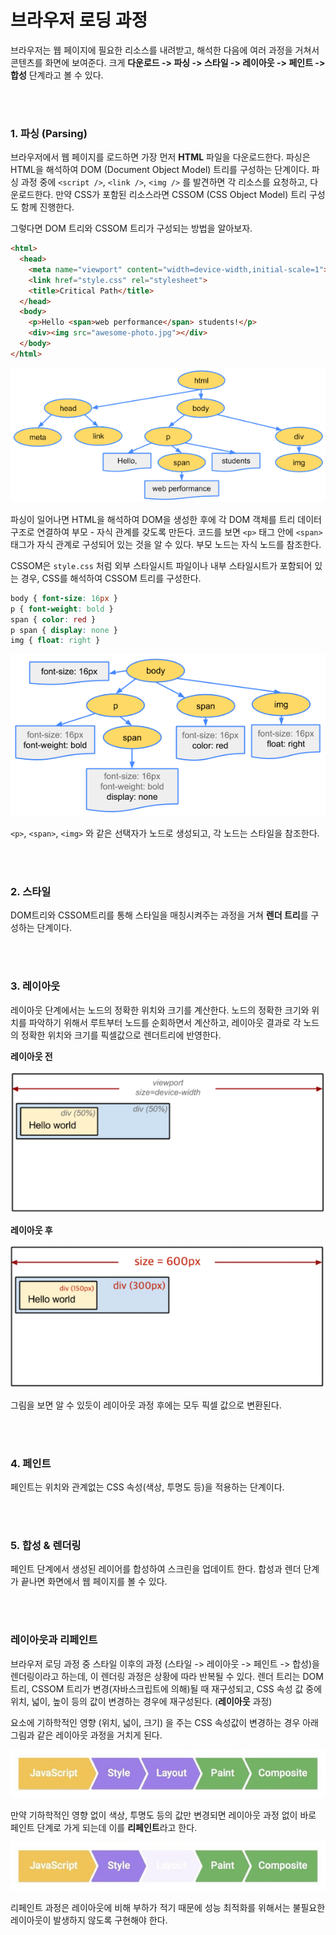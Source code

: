 # 브라우저 로딩 과정

브라우저는 웹 페이지에 필요한 리소스를 내려받고, 해석한 다음에 여러 과정을 거쳐서 콘텐츠를 화면에 보여준다. 크게 **다운로드 -> 파싱 -> 스타일 -> 레이아웃 -> 페인트 -> 합성** 단계라고 볼 수 있다.

</br>

</br>

### 1. 파싱 (Parsing)

브라우저에서 웹 페이지를 로드하면 가장 먼저 **HTML** 파일을 다운로드한다. 파싱은 HTML을 해석하여 DOM (Document Object Model) 트리를 구성하는 단계이다. 파싱 과정 중에 `<script />`,  `<link />`,  `<img />` 를 발견하면 각 리소스를 요청하고, 다운로드한다. 만약 CSS가 포함된 리소스라면 CSSOM (CSS Object Model) 트리 구성도 함께 진행한다.

그렇다면 DOM 트리와 CSSOM 트리가 구성되는 방법을 알아보자.

```html
<html>
  <head>
    <meta name="viewport" content="width=device-width,initial-scale=1">
    <link href="style.css" rel="stylesheet">
    <title>Critical Path</title>
  </head>
  <body>
    <p>Hello <span>web performance</span> students!</p>
    <div><img src="awesome-photo.jpg"></div>
  </body>
</html>
```

![DOM트리](browser.assets/DOM트리.png)

파싱이 일어나면 HTML을 해석하여 DOM을 생성한 후에 각 DOM 객체를 트리 데이터 구조로 연결하여 부모 - 자식 관계를 갖도록 만든다. 코드를 보면 `<p>` 태그 안에 `<span>` 태그가 자식 관계로 구성되어 있는 것을 알 수 있다. 부모 노드는 자식 노드를 참조한다.

CSSOM은 `style.css` 처럼 외부 스타일시트 파일이나 내부 스타일시트가 포함되어 있는 경우, CSS를 해석하여 CSSOM 트리를 구성한다.

```css
body { font-size: 16px }
p { font-weight: bold }
span { color: red }
p span { display: none }
img { float: right }
```

![CSSOM트리](browser.assets/CSSOM트리.png)

`<p>`, `<span>`, `<img>` 와 같은 선택자가 노드로 생성되고, 각 노드는 스타일을 참조한다.

</br>

</br>

### 2. 스타일

DOM트리와 CSSOM트리를 통해 스타일을 매칭시켜주는 과정을 거쳐 **렌더 트리**를 구성하는 단계이다. 

</br>

</br>

### 3. 레이아웃

레이아웃 단계에서는 노드의 정확한 위치와 크기를 계산한다. 노드의 정확한 크기와 위치를 파악하기 위해서 루트부터 노드를 순회하면서 계산하고, 레이아웃 결과로 각 노드의 정확한 위치와 크기를 픽셀값으로 렌더트리에 반영한다. 

**레이아웃 전**

![레이아웃1](browser.assets/레이아웃1.png)

**레이아웃 후**

![레이아웃2](browser.assets/레이아웃2.png)

그림을 보면 알 수 있듯이 레이아웃 과정 후에는 모두 픽셀 값으로 변환된다.

</br>

</br>

### 4. 페인트

페인트는 위치와 관계없는 CSS 속성(색상, 투명도 등)을 적용하는 단계이다. 

</br>

</br>

### 5. 합성 & 렌더링

페인트 단계에서 생성된 레이어를 합성하여 스크린을 업데이트 한다. 합성과 렌더 단계가 끝나면 화면에서 웹 페이지를 볼 수 있다. 

</br>

</br>

### 레이아웃과 리페인트

브라우저 로딩 과정 중 스타일 이후의 과정 (스타일 -> 레이아웃 -> 페인트 -> 합성)을 렌더링이라고 하는데, 이 렌더링 과정은 상황에 따라 반복될 수 있다. 렌더 트리는 DOM 트리, CSSOM 트리가 변경(자바스크립트에 의해)될 때 재구성되고, CSS 속성 값 중에 위치, 넓이, 높이 등의 값이 변경하는 경우에 재구성된다. (**레이아웃** 과정)

요소에 기하학적인 영향 (위치, 넓이, 크기) 을 주는 CSS 속성값이 변경하는 경우 아래 그림과 같은 레이아웃 과정을 거치게 된다.

![리페인트](browser.assets/리페인트.jpg)

만약 기하학적인 영향 없이 색상, 투명도 등의 값만 변경되면 레이아웃 과정 없이 바로 페인트 단계로 가게 되는데 이를 **리페인트**라고 한다.

![리페인트2](browser.assets/리페인트2.jpg)

리페인트 과정은 레이아웃에 비해 부하가 적기 때문에 성능 최적화를 위해서는 불필요한 레이아웃이 발생하지 않도록 구현해야 한다.
